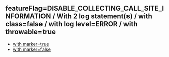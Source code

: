 ## featureFlag=DISABLE_COLLECTING_CALL_SITE_INFORMATION / With 2 log statement(s) / with class=false / with log level=ERROR / with throwable=true

* [with marker=true](marker-true/index.md)
* [with marker=false](marker-false/index.md)


